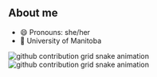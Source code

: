 ## About me


<!---**f-osss/f-osss** is a ✨ _special_ ✨ repository because its `README.md` (this file) appears on your GitHub profile.

Here are some ideas to get you started:
 🌱 I’m currently learning web development-->
- 😄 Pronouns: she/her
- 🏫 University of Manitoba
<!--- 👯 I’m looking to collaborate on ...
- 🤔 I’m looking for help with ...
- 💬 Ask me about ...
- 📫 How to reach me: ...
- ⚡ Fun fact: ...
-->


![github contribution grid snake animation](https://raw.githubusercontent.com/f-osss/f-osss/output/github-contribution-grid-snake-dark.svg#gh-dark-mode-only)
![github contribution grid snake animation](https://raw.githubusercontent.com/f-osss/f-osss/output/github-contribution-grid-snake.svg#gh-light-mode-only)
